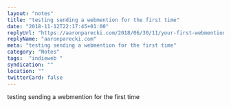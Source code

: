 ```yaml
---
layout: "notes"
title: "testing sending a webmention for the first time"
date: "2018-11-12T22:17:45+01:00"
replyUrl: "https://aaronparecki.com/2018/06/30/11/your-first-webmention"
replyName: "aaronparecki.com"
meta: "testing sending a webmention for the first time"
category: "Notes"
tags:  "indieweb "
syndication: ""
location: ""
twitterCard: false
---
```

testing sending a webmention for the first time
